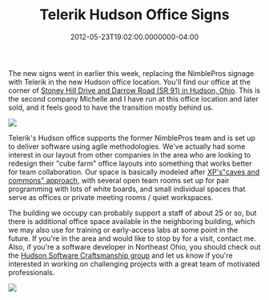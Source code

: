 ﻿---
title: Telerik Hudson Office Signs
date: "2012-05-23T19:02:00.0000000-04:00"
description: The new signs went in earlier this week, replacing the NimblePros signage with Telerik in the new Hudson office location.
featuredImage: /img/img_3049_1.jpg
---

The new signs went in earlier this week, replacing the NimblePros signage with Telerik in the new Hudson office location. You'll find our office at the corner of [Stoney Hill Drive and Darrow Road (SR 91) in Hudson, Ohio](http://g.co/maps/v9pmq). This is the second company Michelle and I have run at this office location and later sold, and it feels good to have the transition mostly behind us.

![](/img/img_3049_1.jpg)

Telerik's Hudson office supports the former NimblePros team and is set up to deliver software using agile methodologies. We've actually had some interest in our layout from other companies in the area who are looking to redesign their "cube farm" office layouts into something that works better for team collaboration. Our space is basically modeled after [XP's"caves and commons" approach](http://c2.com/cgi/wiki?CaveAndCommons), with several open team rooms set up for pair programming with lots of white boards, and small individual spaces that serve as offices or private meeting rooms / quiet workspaces.

The building we occupy can probably support a staff of about 25 or so, but there is additional office space available in the neighboring building, which we may also use for training or early-access labs at some point in the future. If you're in the area and would like to stop by for a visit, contact me. Also, if you're a software developer in Northeast Ohio, you should check out the [Hudson Software Craftsmanship group](http://hudsonsc.com/) and let us know if you're interested in working on challenging projects with a great team of motivated professionals.

![](/img/img_3046_crop_thumb.jpg)

